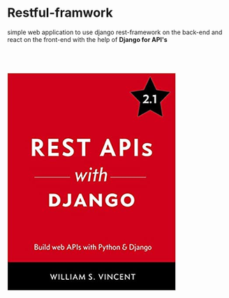 # Restful-framwork                                                                                                                                                                                                                                                                                                                                             
 
simple web application to use django rest-framework on the back-end and react on the front-end
with the help of **Django for API's**    
<br/><br/><br/><br/>
![Django Book](django.jpg)
